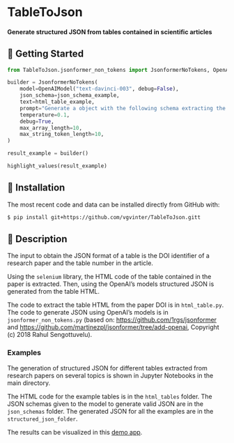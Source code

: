 # TableToJson

#### Generate structured JSON from tables contained in scientific articles


## 💪 Getting Started

```python 
from TableToJson.jsonformer_non_tokens import JsonformerNoTokens, OpenAIModel, highlight_values

builder = JsonformerNoTokens(
    model=OpenAIModel("text-davinci-003", debug=False),
    json_schema=json_schema_example,
    text=html_table_example,
    prompt="Generate a object with the following schema extracting the information from the provided table in html code:",
    temperature=0.1,
    debug=True,
    max_array_length=10,
    max_string_token_length=10,
)

result_example = builder()

highlight_values(result_example)
```


## 🚀 Installation

The most recent code and data can be installed directly from GitHub with:

```bash
$ pip install git+https://github.com/vgvinter/TableToJson.gitt
```


## :memo: Description

The input to obtain the JSON format of a table is the DOI identifier of a research paper and the table number in the article.

Using the `selenium` library, the HTML code of the table contained in the paper is extracted. Then, using the OpenAI’s models structured JSON is generated from the table HTML.

The code to extract the table HTML from the paper DOI is in `html_table.py`. The code to generate JSON using OpenAI’s models is in `jsonformer_non_tokens.py` (based on: https://github.com/1rgs/jsonformer and https://github.com/martinezpl/jsonformer/tree/add-openai, Copyright (c) 2018 Rahul Sengottuvelu).


### Examples

The generation of structured JSON for different tables extracted from research papers on several topics is shown in Jupyter Notebooks in the main directory.

The HTML code for the example tables is in the `html_tables` folder. The JSON schemas given to the model to generate valid JSON are in the `json_schemas` folder. The generated JSON for all the examples are in the `structured_json_folder`.

The results can be visualized in this [demo app](https://vgvinter-tabletojson-app-kt5aiv.streamlit.app/).